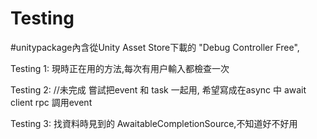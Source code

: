 # Testing

#unitypackage內含從Unity Asset Store下載的 "Debug Controller Free",

Testing 1:
現時正在用的方法,每次有用户輸入都檢查一次

Testing 2: 
//未完成
嘗試把event 和 task 一起用, 希望寫成在async 中 await  client rpc 調用event

Testing 3:
找資料時見到的 AwaitableCompletionSource,不知道好不好用
